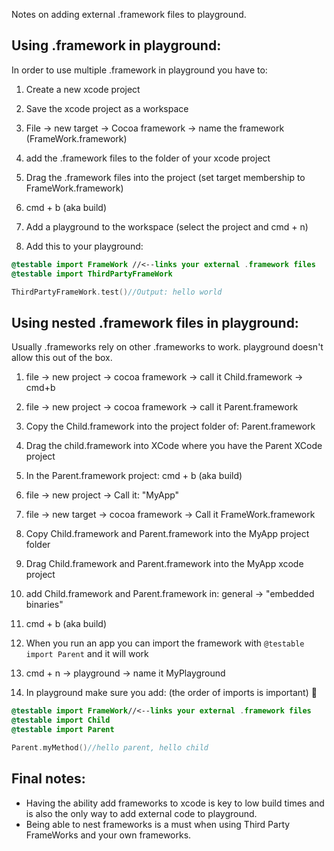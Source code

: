 Notes on adding external .framework files to playground. <!--more--> 

## Using .framework in playground:

In order to use multiple .framework in playground you have to: 

1. Create a new xcode project

2. Save the xcode project as a workspace

3. File -> new target -> Cocoa framework -> name the framework (FrameWork.framework)

4. add the .framework files to the folder of your xcode project

5. Drag the .framework files into the project (set target membership to FrameWork.framework)

6. cmd + b (aka build)

7. Add a playground to the workspace (select the project and cmd + n)

8. Add this to your playground: 

```swift
@testable import FrameWork //<--links your external .framework files
@testable import ThirdPartyFrameWork

ThirdPartyFrameWork.test()//Output: hello world
```


## Using nested .framework files in playground:

Usually .frameworks rely on other .frameworks to work. playground doesn't allow this out of the box.

1. file -> new project -> cocoa framework -> call it Child.framework -> cmd+b

2. file -> new project -> cocoa framework -> call it Parent.framework 

3. Copy the Child.framework into the project folder of: Parent.framework 

4. Drag the child.framework into XCode where you have the Parent XCode project

5. In the Parent.framework project: cmd + b (aka build)

6. file -> new project -> Call it: "MyApp"

7. file -> new target -> cocoa framework -> Call it FrameWork.framework   

8. Copy Child.framework and Parent.framework into the MyApp project folder

9. Drag Child.framework and Parent.framework into the MyApp xcode project

10. add Child.framework and Parent.framework in: general -> "embedded binaries" 

11. cmd + b (aka build)

12. When you run an app you can import the framework with ``@testable import Parent`` and it will work 

13. cmd + n -> playground -> name it MyPlayground

14. In playground make sure you add: (the order of imports is important) 🔑

```swift
@testable import FrameWork//<--links your external .framework files
@testable import Child
@testable import Parent

Parent.myMethod()//hello parent, hello child
```

## Final notes:

- Having the ability add frameworks to xcode is key to low build times and is also the only way to add external code to playground.  
- Being able to nest frameworks is a must when using Third Party FrameWorks and your own frameworks. 